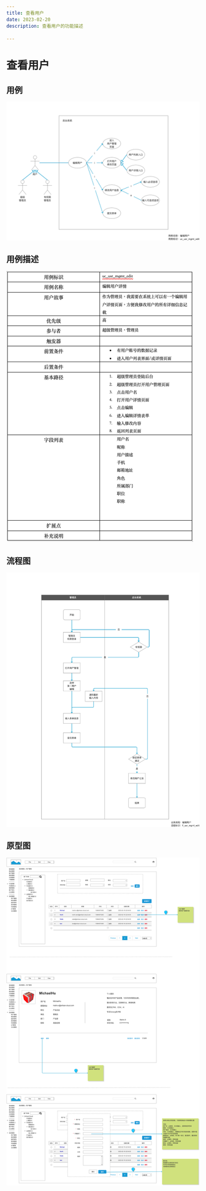```yaml
---
title: 查看用户
date: 2023-02-20
description: 查看用户的功能描述

---
```


# 查看用户


## 用例

![](images/uc_usr_mgmt_edit-____.png)

## 用例描述

![](images/uc_desc_usr_mgmt_edit.png)

## 流程图

![](images/fl_usr_mgmt_edit-____.png)

## 原型图

![](images/pt_usr_mgmt_edit-____.png)